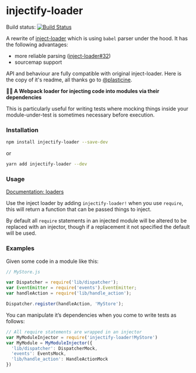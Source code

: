 # injectify-loader

Build status: [![Build Status](https://travis-ci.org/vladimir-tikhonov/injectify-loader.svg?branch=master)](https://travis-ci.org/vladimir-tikhonov/injectify-loader)

A rewrite of [inject-loader](https://github.com/plasticine/inject-loader) which is using `babel` parser under the hood. It has the following advantages:
- more reliable parsing ([inject-loader#32](https://github.com/plasticine/inject-loader/issues/32))
- sourcemap support

API and behaviour are fully compatible with original inject-loader. Here is the copy of it's readme, all thanks go to [@plasticine](https://github.com/plasticine).

**💉👾 A Webpack loader for injecting code into modules via their dependencies**

This is particularly useful for writing tests where mocking things inside your module-under-test is sometimes necessary before execution.

### Installation

```bash
npm install injectify-loader --save-dev
```

or

```bash
yarn add injectify-loader --dev
```

### Usage

[Documentation: loaders](https://webpack.js.org/concepts/loaders/)

Use the inject loader by adding `injectify-loader!` when you use `require`, this will return a function that can be passed things to inject.

By default all `require` statements in an injected module will be altered to be replaced with an injector, though if a replacement it not specified the default will be used.

### Examples

Given some code in a module like this:

```javascript
// MyStore.js

var Dispatcher = require('lib/dispatcher');
var EventEmitter = require('events').EventEmitter;
var handleAction = require('lib/handle_action');

Dispatcher.register(handleAction, 'MyStore');
```

You can manipulate it’s dependencies when you come to write tests as follows:

```javascript
// All require statements are wrapped in an injector
var MyModuleInjector = require('injectify-loader!MyStore')
var MyModule = MyModuleInjector({
  'lib/dispatcher': DispatcherMock,
  'events': EventsMock,
  'lib/handle_action': HandleActionMock
})
```
